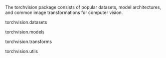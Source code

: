 The torchvision package consists of popular datasets, model architectures, and common image transformations for computer vision.

torchvision.datasets

torchvision.models

torchvision.transforms

torchvision.utils



